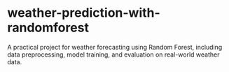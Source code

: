 # weather-prediction-with-randomforest
A practical project for weather forecasting using Random Forest, including data preprocessing, model training, and evaluation on real-world weather data.
